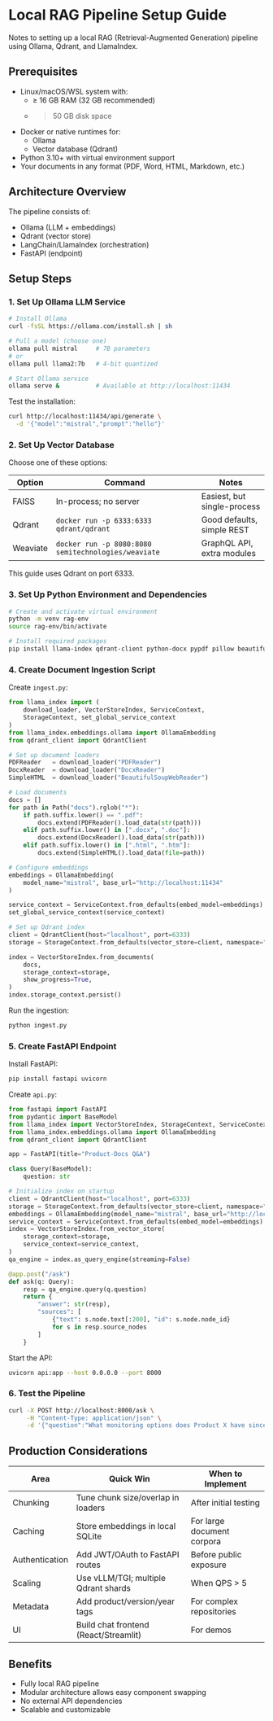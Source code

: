 # Local RAG Pipeline Setup Guide

Notes to setting up a local RAG (Retrieval-Augmented Generation) pipeline using Ollama, Qdrant, and LlamaIndex.

## Prerequisites

- Linux/macOS/WSL system with:
  - ≥ 16 GB RAM (32 GB recommended)
  - > 50 GB disk space
- Docker or native runtimes for:
  - Ollama
  - Vector database (Qdrant)
- Python 3.10+ with virtual environment support
- Your documents in any format (PDF, Word, HTML, Markdown, etc.)

## Architecture Overview

The pipeline consists of:
- Ollama (LLM + embeddings)
- Qdrant (vector store)
- LangChain/LlamaIndex (orchestration)
- FastAPI (endpoint)

## Setup Steps

### 1. Set Up Ollama LLM Service

```bash
# Install Ollama
curl -fsSL https://ollama.com/install.sh | sh

# Pull a model (choose one)
ollama pull mistral     # 7B parameters
# or
ollama pull llama2:7b   # 4-bit quantized

# Start Ollama service
ollama serve &          # Available at http://localhost:11434
```

Test the installation:
```bash
curl http://localhost:11434/api/generate \
  -d '{"model":"mistral","prompt":"hello"}'
```

### 2. Set Up Vector Database

Choose one of these options:

| Option    | Command                                    | Notes                          |
|-----------|--------------------------------------------|--------------------------------|
| FAISS     | In-process; no server                      | Easiest, but single-process    |
| Qdrant    | `docker run -p 6333:6333 qdrant/qdrant`    | Good defaults, simple REST     |
| Weaviate  | `docker run -p 8080:8080 semitechnologies/weaviate` | GraphQL API, extra modules |

This guide uses Qdrant on port 6333.

### 3. Set Up Python Environment and Dependencies

```bash
# Create and activate virtual environment
python -m venv rag-env
source rag-env/bin/activate

# Install required packages
pip install llama-index qdrant-client python-docx pypdf pillow beautifulsoup4 tqdm
```

### 4. Create Document Ingestion Script

Create `ingest.py`:
```python
from llama_index import (
    download_loader, VectorStoreIndex, ServiceContext,
    StorageContext, set_global_service_context
)
from llama_index.embeddings.ollama import OllamaEmbedding
from qdrant_client import QdrantClient

# Set up document loaders
PDFReader   = download_loader("PDFReader")
DocxReader  = download_loader("DocxReader")
SimpleHTML  = download_loader("BeautifulSoupWebReader")

# Load documents
docs = []
for path in Path("docs").rglob("*"):
    if path.suffix.lower() == ".pdf":
        docs.extend(PDFReader().load_data(str(path)))
    elif path.suffix.lower() in [".docx", ".doc"]:
        docs.extend(DocxReader().load_data(str(path)))
    elif path.suffix.lower() in [".html", ".htm"]:
        docs.extend(SimpleHTML().load_data(file=path))

# Configure embeddings
embeddings = OllamaEmbedding(
    model_name="mistral", base_url="http://localhost:11434"
)

service_context = ServiceContext.from_defaults(embed_model=embeddings)
set_global_service_context(service_context)

# Set up Qdrant index
client = QdrantClient(host="localhost", port=6333)
storage = StorageContext.from_defaults(vector_store=client, namespace="prod-docs")

index = VectorStoreIndex.from_documents(
    docs,
    storage_context=storage,
    show_progress=True,
)
index.storage_context.persist()
```

Run the ingestion:
```bash
python ingest.py
```

### 5. Create FastAPI Endpoint

Install FastAPI:
```bash
pip install fastapi uvicorn
```

Create `api.py`:
```python
from fastapi import FastAPI
from pydantic import BaseModel
from llama_index import VectorStoreIndex, StorageContext, ServiceContext
from llama_index.embeddings.ollama import OllamaEmbedding
from qdrant_client import QdrantClient

app = FastAPI(title="Product-Docs Q&A")

class Query(BaseModel):
    question: str

# Initialize index on startup
client = QdrantClient(host="localhost", port=6333)
storage = StorageContext.from_defaults(vector_store=client, namespace="prod-docs")
embeddings = OllamaEmbedding(model_name="mistral", base_url="http://localhost:11434")
service_context = ServiceContext.from_defaults(embed_model=embeddings)
index = VectorStoreIndex.from_vector_store(
    storage_context=storage,
    service_context=service_context,
)
qa_engine = index.as_query_engine(streaming=False)

@app.post("/ask")
def ask(q: Query):
    resp = qa_engine.query(q.question)
    return {
        "answer": str(resp),
        "sources": [
            {"text": s.node.text[:200], "id": s.node.node_id}
            for s in resp.source_nodes
        ]
    }
```

Start the API:
```bash
uvicorn api:app --host 0.0.0.0 --port 8000
```

### 6. Test the Pipeline

```bash
curl -X POST http://localhost:8000/ask \
     -H "Content-Type: application/json" \
     -d '{"question":"What monitoring options does Product X have since 2025?"}'
```

## Production Considerations

| Area           | Quick Win                                | When to Implement              |
|----------------|------------------------------------------|--------------------------------|
| Chunking       | Tune chunk size/overlap in loaders       | After initial testing          |
| Caching        | Store embeddings in local SQLite         | For large document corpora     |
| Authentication | Add JWT/OAuth to FastAPI routes          | Before public exposure         |
| Scaling        | Use vLLM/TGI; multiple Qdrant shards     | When QPS > 5                   |
| Metadata       | Add product/version/year tags            | For complex repositories       |
| UI             | Build chat frontend (React/Streamlit)    | For demos                      |

## Benefits

- Fully local RAG pipeline
- Modular architecture allows easy component swapping
- No external API dependencies
- Scalable and customizable